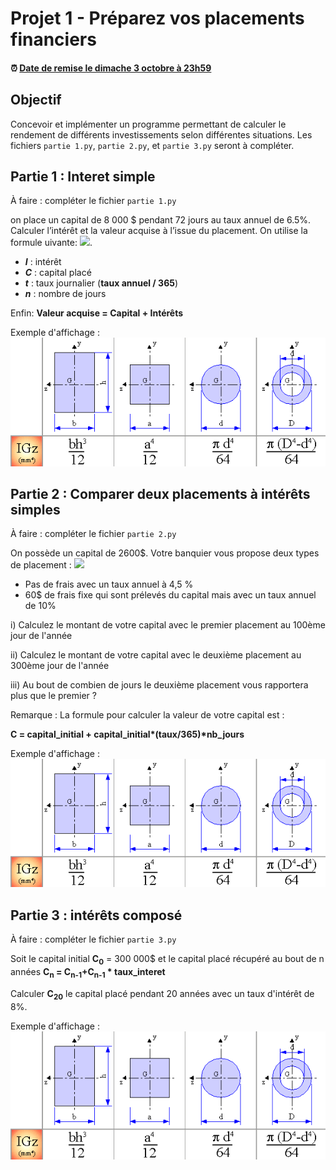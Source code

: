 # Projet 1 - Préparez vos placements financiers

<!--- Changer la date de remise en modifiant le URL--->
#### :alarm_clock: [Date de remise le dimache 3 octobre à 23h59](https://www.timeanddate.com/countdown/generic?iso=20200928T2359&p0=165&msg=Remise&font=cursive&csz=1#)

## Objectif
Concevoir et implémenter un programme permettant de calculer le rendement de différents investissements selon différentes situations. Les fichiers `partie 1.py`, `partie 2.py`,  et `partie 3.py` seront à compléter.

## Partie 1 : Interet simple
À faire : compléter le fichier `partie 1.py`

on place un capital de 8 000 $ pendant 72 jours au taux annuel de 6.5%. Calculer l’intérêt et la valeur acquise à l’issue du placement. On utilise la formule uivante:
<img src="https://render.githubusercontent.com/render/math?math=I=Ctn">.

- ***I*** : intérêt
- ***C*** : capital placé
- ***t*** : taux journalier (**taux annuel / 365**)
- ***n*** : nombre de jours

Enfin:  **Valeur acquise = Capital + Intérêts**


Exemple d'affichage : 
![Formules de section](data/formules_sections.png)

## Partie 2 :  Comparer deux placements à intérêts simples
À faire : compléter le fichier `partie 2.py`

On possède un capital de 2600$. Votre banquier vous propose deux types de placement :
<img src="https://render.githubusercontent.com/render/math?math=I=Ctn">

- Pas de frais avec un taux annuel à 4,5 %
- 60$ de frais fixe qui sont prélevés du capital mais avec un taux annuel de 10%

i) Calculez le montant de votre capital avec le premier placement au 100ème jour de l'année

ii) Calculez le montant de votre capital avec le deuxième placement au 300ème jour de l'année 

iii) Au bout de combien de jours le deuxième placement vous rapportera plus que le premier ?

Remarque : La formule pour calculer la valeur de votre capital est :

<strong>C = capital_initial + capital_initial*(taux/365)*nb_jours</strong>

Exemple d'affichage : 
![Formules de section](data/formules_sections.png)



## Partie 3 :  intérêts composé
À faire : compléter le fichier `partie 3.py`

Soit le capital initial **C<sub>0</sub>** = 300 000$ et le capital placé récupéré au bout de n années <strong>C<sub>n</sub> = C<sub>n-1</sub>+C<sub>n-1</sub> * taux_interet</strong>

Calculer  **C<sub>20</sub>** le capital placé pendant 20 années avec un taux d'intérêt de 8%.

Exemple d'affichage : 
![Formules de section](data/formules_sections.png)


